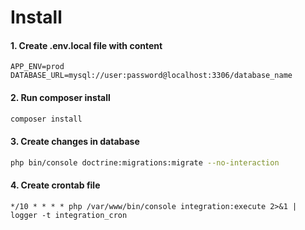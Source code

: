 # Install

#### 1. Create .env.local file with content
```
APP_ENV=prod
DATABASE_URL=mysql://user:password@localhost:3306/database_name
```

#### 2. Run composer install
```bash
composer install
```

#### 3. Create changes in database

```bash
php bin/console doctrine:migrations:migrate --no-interaction
```

#### 4. Create crontab file
```
*/10 * * * * php /var/www/bin/console integration:execute 2>&1 | logger -t integration_cron
```